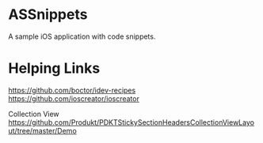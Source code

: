 ASSnippets
==========

A sample iOS application with code snippets.


Helping Links
=============

https://github.com/boctor/idev-recipes
https://github.com/ioscreator/ioscreator

Collection View
https://github.com/Produkt/PDKTStickySectionHeadersCollectionViewLayout/tree/master/Demo